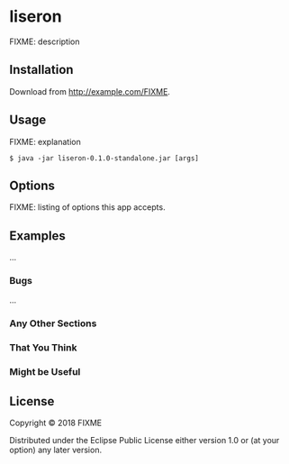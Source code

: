 # liseron

FIXME: description

## Installation

Download from http://example.com/FIXME.

## Usage

FIXME: explanation

    $ java -jar liseron-0.1.0-standalone.jar [args]

## Options

FIXME: listing of options this app accepts.

## Examples

...

### Bugs

...

### Any Other Sections
### That You Think
### Might be Useful

## License

Copyright © 2018 FIXME

Distributed under the Eclipse Public License either version 1.0 or (at
your option) any later version.
